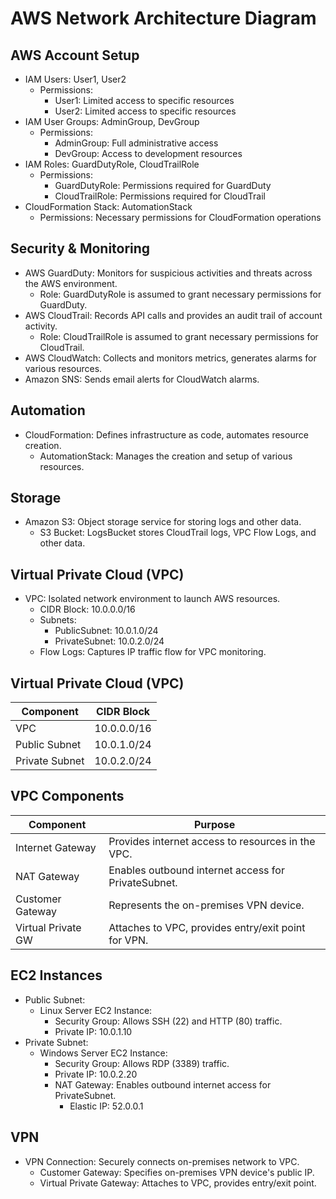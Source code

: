 # AWS Network Architecture Diagram

## AWS Account Setup
- IAM Users: User1, User2
  - Permissions:
    - User1: Limited access to specific resources
    - User2: Limited access to specific resources
- IAM User Groups: AdminGroup, DevGroup
  - Permissions:
    - AdminGroup: Full administrative access
    - DevGroup: Access to development resources
- IAM Roles: GuardDutyRole, CloudTrailRole
  - Permissions:
    - GuardDutyRole: Permissions required for GuardDuty
    - CloudTrailRole: Permissions required for CloudTrail
- CloudFormation Stack: AutomationStack
  - Permissions: Necessary permissions for CloudFormation operations

## Security & Monitoring
- AWS GuardDuty: Monitors for suspicious activities and threats across the AWS environment.
  - Role: GuardDutyRole is assumed to grant necessary permissions for GuardDuty.
- AWS CloudTrail: Records API calls and provides an audit trail of account activity.
  - Role: CloudTrailRole is assumed to grant necessary permissions for CloudTrail.
- AWS CloudWatch: Collects and monitors metrics, generates alarms for various resources.
- Amazon SNS: Sends email alerts for CloudWatch alarms.

## Automation
- CloudFormation: Defines infrastructure as code, automates resource creation.
  - AutomationStack: Manages the creation and setup of various resources.

## Storage
- Amazon S3: Object storage service for storing logs and other data.
  - S3 Bucket: LogsBucket stores CloudTrail logs, VPC Flow Logs, and other data.

## Virtual Private Cloud (VPC)
- VPC: Isolated network environment to launch AWS resources.
  - CIDR Block: 10.0.0.0/16
  - Subnets:
    - PublicSubnet: 10.0.1.0/24
    - PrivateSubnet: 10.0.2.0/24
  - Flow Logs: Captures IP traffic flow for VPC monitoring.

## Virtual Private Cloud (VPC)
| Component            | CIDR Block     |
|----------------------|----------------|
| VPC                  | 10.0.0.0/16    |
| Public Subnet        | 10.0.1.0/24    |
| Private Subnet       | 10.0.2.0/24    |

## VPC Components
| Component            | Purpose                                             |
|----------------------|-----------------------------------------------------|
| Internet Gateway     | Provides internet access to resources in the VPC.  |
| NAT Gateway          | Enables outbound internet access for PrivateSubnet. |
| Customer Gateway     | Represents the on-premises VPN device.              |
| Virtual Private GW   | Attaches to VPC, provides entry/exit point for VPN.|

## EC2 Instances
- Public Subnet:
  - Linux Server EC2 Instance:
    - Security Group: Allows SSH (22) and HTTP (80) traffic.
    - Private IP: 10.0.1.10
- Private Subnet:
  - Windows Server EC2 Instance:
    - Security Group: Allows RDP (3389) traffic.
    - Private IP: 10.0.2.20
    - NAT Gateway: Enables outbound internet access for PrivateSubnet.
      - Elastic IP: 52.0.0.1

## VPN
- VPN Connection: Securely connects on-premises network to VPC.
  - Customer Gateway: Specifies on-premises VPN device's public IP.
  - Virtual Private Gateway: Attaches to VPC, provides entry/exit point.